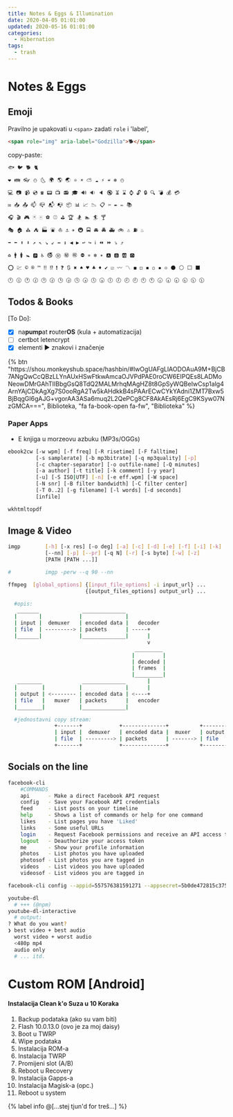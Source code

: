 ```yaml
---
title: Notes & Eggs & Illumination
date: 2020-04-05 01:01:00
updated: 2020-05-16 01:01:00
categories:
  - Hibernation
tags:
  - trash
---
```


# Notes & Eggs
<!--more-->

## Emoji

Pravilno je upakovati u `<span>` zadati `role` i 'label',

```html
<span role="img" aria-label="Godzilla">🐕</span>
```
copy-paste:

```bash
🐟 🐦 🐕 🐈

❤ 👪 👓 ⛄ 🌜 🌍 🌎 🌏 ⭐ ☀ ⛅ ☁ ⚡ ☔ ❄ ⛄

💻 📷 📹 💿 ☎ 📟 📺 📻 🎓 🔊 🔉 🔈 🔇 ⏳ ⌛ ⌚ 🔓 🔒 🔍 💣 💰 💳

✉ 📥 📤 📫 📪 📬 📭 📦 📊 📈 📉 📋 ✂ ✒ ✏ 📚

🎧 🎬 🎮 🃏 🀄 ⚽ ⚾ ⛳ 🏆 🏂 🏊 🏄 🍸

🎭 🏠 ⛪ ⛺ 🏭 ⛲ ⛵ ⚓ ✈ 🚇 🚍 🚘 🚔 🚑 🚲 ⚠ ⛽ ♨

➡ ⬅ ⬆ ⬇ ↗ ↖ ↘ ↙ ↔ ↕ ◀ ▶ ↩ ↪ ℹ ⏪ ⏩ ⤵ ⤴

♻ 🚹 🚺 🚼 🅿 ♿ 🚭 Ⓜ ㊙ ㊗ ⛔ ✳ ❇ ✴ 🅰 🅱 🆎 🅾

⭕ 💹 © ® ™ ‼ ⁉ ❗ ❓ 🔃 ✖ ♠ ♥ ♣ ♦ ✔ ☑ 〰 〽 ◼ ◻ ◾ ◽ ▪ ▫ ⚫ ⚪ ⬜ ⬛

🕛 🕧 🕐 🕜 🕑 🕝 🕒 🕞 🕓 🕟 🕔 🕠 🕕 🕖 🕗 🕘 🕙 🕚 🕡 🕢 🕣 🕤 🕥 🕦
```

## Todos & Books

[To Do]:

  - [x] na**pump**at **r**outer**OS** (kula + automatizacija)
  - [ ] certbot letencrypt
  - [x] elementi <span role="img" aria-label="Godzilla">▶</span> znakovi i značenje

<div class="text-center">
{% btn "https://shou.monkeyshub.space/hashbin/#IwOgUAFgLlAODOAuA9M+BjCB7ANgQwCcQBzLLYnAUxHSwFtkwAmcaOJVPdPAE0roCW6EIPQEs8LADMoNeowDMrGAhTIIBbgGsQ8TdQ2MALMrhqMAgHZ8t8GpSyWQBeIwCsp1alg4ArnYAjCDkAgXg7S0ooRgA2Tw5kAHdkkB4sPAArECwCYkYAdni1ZMT7Bxw5BjBqgGI6gAJG+vgorAA3ASa6muq2L2QePCg8CF8AkAEsRj6EgC9KSyw07NzGMCA===", Biblioteka, "fa fa-book-open fa-fw", "Biblioteka"  %}
</div>

### Paper Apps

- E knjiga u morzeovu azbuku (MP3s/OGGs)

```bash
ebook2cw [-w wpm] [-f freq] [-R risetime] [-F falltime]
         [-s samplerate] [-b mp3bitrate] [-q mp3quality] [-p]
         [-c chapter-separator] [-o outfile-name] [-Q minutes]
         [-a author] [-t title] [-k comment] [-y year]
         [-u] [-S ISO|UTF] [-n] [-e eff.wpm] [-W space]
         [-N snr] [-B filter bandwidth] [-C filter center]
         [-T 0..2] [-g filename] [-l words] [-d seconds]
         [infile]
```

```bash
wkhtmltopdf
```

## Image & Video

```bash
imgp        [-h] [-x res] [-o deg] [-a] [-c] [-d] [-e] [-f] [-i] [-k] [-m] [-n]
            [--nn] [-p] [--pr] [-q N] [-r] [-s byte] [-w] [-z]
            [PATH [PATH ...]]

#           imgp -perw --q 90 --nn

```
```bash
ffmpeg  [global_options] {[input_file_options] -i input_url} ...
                         {[output_files_options] output_url} ...

  #opis:
   _______              ______________
  |       |            |              |
  | input |  demuxer   | encoded data |   decoder
  | file  | ---------> | packets      | -----+
  |_______|            |______________|      |
                                             v
                                         _________
                                        |         |
                                        | decoded |
                                        | frames  |
                                        |_________|
   ________             ______________       |
  |        |           |              |      |
  | output | <-------- | encoded data | <----+
  | file   |   muxer   | packets      |   encoder
  |________|           |______________|

  #jednostavni copy stream:
               +-------+            +--------------+          +--------+
               | input |  demuxer   | encoded data |  muxer   | output |
               | file  | ---------> | packets      | -------> | file   |
               +-------+            +--------------+          +--------+
```

##  Socials on the line

```bash
facebook-cli
    #COMMANDS
    api      - Make a direct Facebook API request
    config   - Save your Facebook API credentials
    feed     - List posts on your timeline
    help     - Shows a list of commands or help for one command
    likes    - List pages you have 'Liked'
    links    - Some useful URLs
    login    - Request Facebook permissions and receive an API access token
    logout   - Deauthorize your access token
    me       - Show your profile information
    photos   - List photos you have uploaded
    photosof - List photos you are tagged in
    videos   - List videos you have uploaded
    videosof - List videos you are tagged in

facebook-cli config --appid=557576381591271 --appsecret=5b0de472815c3759414030a93c796fdd
```

```bash
youtube-dl
  # +++ (@npm)
youtube-dl-interactive
  # output:
? What do you want?
❯ best video + best audio
  worst video + worst audio
  <480p mp4
  audio only
  # ... itd.
```

#	Custom ROM [Android]

####	Instalacija Clean k'o Suza u 10 Koraka

1. Backup podataka (ako su vam biti)
2. Flash 10.0.13.0 (ovo je za moj daisy)
3. Boot u TWRP
4. Wipe podataka
5. Instalacija ROM-a
6. Instalacija TWRP
7. Promijeni slot (A/B)
8. Reboot u Recovery
9. Instalacija Gapps-a
10. Instalacija Magisk-a (opc.)
11. Reboot u system

{%  label info  @[...stej tjun'd for treš...] %}
